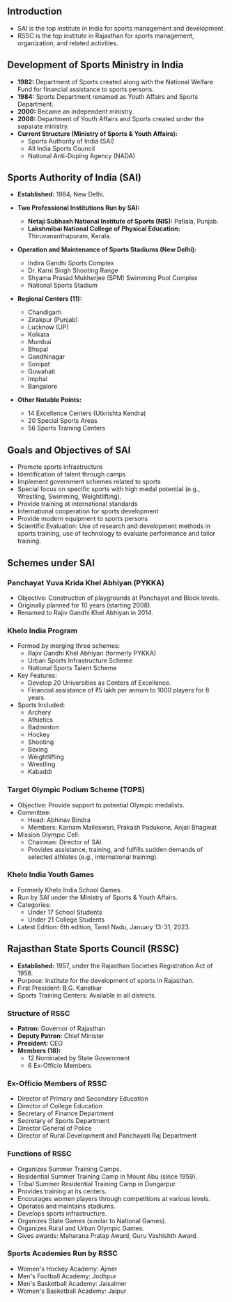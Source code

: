 ## Introduction

- SAI is the top institute in India for sports management and development.
- RSSC is the top institute in Rajasthan for sports management, organization, and related activities.

## Development of Sports Ministry in India

- **1982:** Department of Sports created along with the National Welfare Fund for financial assistance to sports persons.
- **1984:** Sports Department renamed as Youth Affairs and Sports Department.
- **2000:** Became an independent ministry.
- **2008:** Department of Youth Affairs and Sports created under the separate ministry.
- **Current Structure (Ministry of Sports & Youth Affairs):**
  - Sports Authority of India (SAI)
  - All India Sports Council
  - National Anti-Doping Agency (NADA)

## Sports Authority of India (SAI)

- **Established:** 1984, New Delhi.
- **Two Professional Institutions Run by SAI:**
  - **Netaji Subhash National Institute of Sports (NIS):** Patiala, Punjab.
  - **Lakshmibai National College of Physical Education:** Thiruvananthapuram, Kerala.
- **Operation and Maintenance of Sports Stadiums (New Delhi):**

  - Indira Gandhi Sports Complex
  - Dr. Karni Singh Shooting Range
  - Shyama Prasad Mukherjee (SPM) Swimming Pool Complex
  - National Sports Stadium

- **Regional Centers (11):**
  - Chandigarh
  - Zirakpur (Punjab)
  - Lucknow (UP)
  - Kolkata
  - Mumbai
  - Bhopal
  - Gandhinagar
  - Sonipat
  - Guwahati
  - Imphal
  - Bangalore
- **Other Notable Points:**
  - 14 Excellence Centers (Utkrishta Kendra)
  - 20 Special Sports Areas
  - 56 Sports Training Centers

## Goals and Objectives of SAI

- Promote sports infrastructure
- Identification of talent through camps
- Implement government schemes related to sports
- Special focus on specific sports with high medal potential (e.g., Wrestling, Swimming, Weightlifting).
- Provide training at international standards
- International cooperation for sports development
- Provide modern equipment to sports persons
- Scientific Evaluation: Use of research and development methods in sports training, use of technology to evaluate performance and tailor training.

## Schemes under SAI

### Panchayat Yuva Krida Khel Abhiyan (PYKKA)

- Objective: Construction of playgrounds at Panchayat and Block levels.
- Originally planned for 10 years (starting 2008).
- Renamed to Rajiv Gandhi Khel Abhiyan in 2014.

### Khelo India Program

- Formed by merging three schemes:
  - Rajiv Gandhi Khel Abhiyan (formerly PYKKA)
  - Urban Sports Infrastructure Scheme
  - National Sports Talent Scheme
- Key Features:
  - Develop 20 Universities as Centers of Excellence.
  - Financial assistance of ₹5 lakh per annum to 1000 players for 8 years.
- Sports Included:
  - Archery
  - Athletics
  - Badminton
  - Hockey
  - Shooting
  - Boxing
  - Weightlifting
  - Wrestling
  - Kabaddi

### Target Olympic Podium Scheme (TOPS)

- Objective: Provide support to potential Olympic medalists.
- Committee:
  - Head: Abhinav Bindra
  - Members: Karnam Malleswari, Prakash Padukone, Anjali Bhagwat
- Mission Olympic Cell:
  - Chairman: Director of SAI.
  - Provides assistance, training, and fulfills sudden demands of selected athletes (e.g., international training).

### Khelo India Youth Games

- Formerly Khelo India School Games.
- Run by SAI under the Ministry of Sports & Youth Affairs.
- Categories:
  - Under 17 School Students
  - Under 21 College Students
- Latest Edition: 6th edition, Tamil Nadu, January 13-31, 2023.

## Rajasthan State Sports Council (RSSC)

- **Established:** 1957, under the Rajasthan Societies Registration Act of 1958.
- Purpose: Institute for the development of sports in Rajasthan.
- First President: B.G. Kanetkar
- Sports Training Centers: Available in all districts.

### Structure of RSSC

- **Patron:** Governor of Rajasthan
- **Deputy Patron:** Chief Minister
- **President:** CEO
- **Members (18):**
  - 12 Nominated by State Government
  - 6 Ex-Officio Members

### Ex-Officio Members of RSSC

- Director of Primary and Secondary Education
- Director of College Education
- Secretary of Finance Department
- Secretary of Sports Department
- Director General of Police
- Director of Rural Development and Panchayati Raj Department

### Functions of RSSC

- Organizes Summer Training Camps.
- Residential Summer Training Camp in Mount Abu (since 1959).
- Tribal Summer Residential Training Camp in Dungarpur.
- Provides training at its centers.
- Encourages women players through competitions at various levels.
- Operates and maintains stadiums.
- Develops sports infrastructure.
- Organizes State Games (similar to National Games).
- Organizes Rural and Urban Olympic Games.
- Gives awards: Maharana Pratap Award, Guru Vashishth Award.

### Sports Academies Run by RSSC

- Women's Hockey Academy: Ajmer
- Men's Football Academy: Jodhpur
- Men's Basketball Academy: Jaisalmer
- Women's Basketball Academy: Jaipur
